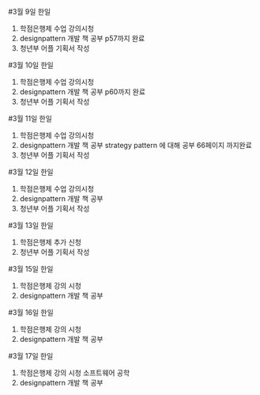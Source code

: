 #3월 9일 한일
1. 학점은행제 수업 강의시청
2. designpattern 개발 책 공부 p57까지 완료
3. 청년부 어플 기획서 작성

#3월 10일 한일
1. 학점은행제 수업 강의시청
2. designpattern 개발 책 공부 p60까지 완료
3. 청년부 어플 기획서 작성

#3월 11일 한일
1. 학점은행제 수업 강의시청
2. designpattern 개발 책 공부 strategy pattern 에 대해 공부 66페이지 까지완료
3. 청년부 어플 기획서 작성

#3월 12일 한일
1. 학점은행제 수업 강의시청
2. designpattern 개발 책 공부
3. 청년부 어플 기획서 작성

#3월 13일 한일
1. 학점은행제 추가 신청
2. 청년부 어플 기획서 작성

#3월 15일 한일
1. 학점은행제 강의 시청
2. designpattern 개발 책 공부

#3월 16일 한일
1. 학점은행제 강의 시청
2. designpattern 개발 책 공부

#3월 17일 한일
1. 학점은행제 강의 시청 소프트웨어 공학
2. designpattern 개발 책 공부